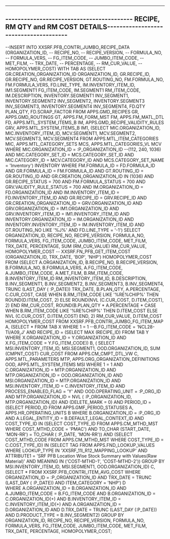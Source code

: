 ------------------------------------------------------------------------------------------------------------------
-----------------------------------------   RECIPE, RM QTY and RM COST DETAILS--------------------------------------
--------------------------------------------------------------------------------------------------------------------
--INSERT INTO XXSRF.PFB_CONTRI_JUMBO_RECIPE_DATA (ORGANIZATION_ID,
--                                                RECIPE_NO,
--                                                RECIPE_VERSION,
--                                                FORMULA_NO,
--                                                FORMULA_VERS,
--                                                FG_ITEM_CODE,
--                                                JUMBO_ITEM_CODE,
--                                                MET_FILM,
--                                                TRX_DATE,
--                                                PERCENTAGE,
--                                                RM_CUR_VALUE,
--                                                HOMOPOLYMER_COST)
    WITH
        TAB
        AS
            (SELECT GR.CREATION_ORGANIZATION_ID     ORGANIZATION_ID,
                    GR.RECIPE_ID,
                    GR.RECIPE_NO,
                    GR.RECIPE_VERSION,
                    GT.ROUTING_NO,
                    FM.FORMULA_NO,
                    FM.FORMULA_VERS,
                    FD.LINE_TYPE,
                    IM.INVENTORY_ITEM_ID,
                    IM1.SEGMENT1                    FG_ITEM_CODE,
                    IM.SEGMENT1                     RM_ITEM_CODE,
                    IM.DESCRIPTION,
                    INVENTORY.SEGMENT1              INV_SEGMENT1,
                    INVENTORY.SEGMENT2              INV_SEGMENT2,
                    INVENTORY.SEGMENT3              INV_SEGMENT3,
                    INVENTORY.SEGMENT4              INV_SEGMENT4,
                    FD.QTY                          PLAN_QTY,
                    FD.SCRAP_FACTOR
               FROM APPS.GMD_RECIPES                GR,
                    APPS.GMD_ROUTINGS               GT,
                    APPS.FM_FORM_MST                FM,
                    APPS.FM_MATL_DTL                FD,
                    APPS.MTL_SYSTEM_ITEMS_B         IM,
                    APPS.GMD_RECIPE_VALIDITY_RULES  GRV,
                    APPS.MTL_SYSTEM_ITEMS_B         IM1,
                    (SELECT MIC.ORGANIZATION_ID,
                            MIC.INVENTORY_ITEM_ID,
                            MCV.SEGMENT1,
                            MCV.SEGMENT2,
                            MCV.SEGMENT3,
                            MCV.SEGMENT4
                       FROM APPS.MTL_ITEM_CATEGORIES  MIC,
                            APPS.MTL_CATEGORY_SETS    MCS,
                            APPS.MTL_CATEGORIES_VL    MCV
                      WHERE     MIC.ORGANIZATION_ID = :P_ORGANIZATION_ID --(112, 240, 1036)
                            AND MIC.CATEGORY_SET_ID = MCS.CATEGORY_SET_ID
                            AND MIC.CATEGORY_ID = MCV.CATEGORY_ID
                            AND MCS.CATEGORY_SET_NAME = 'Inventory') INVENTORY
              WHERE     FM.FORMULA_ID = FD.FORMULA_ID
                    AND GR.FORMULA_ID = FM.FORMULA_ID
                    AND GT.ROUTING_ID = GR.ROUTING_ID
                    AND GR.CREATION_ORGANIZATION_ID IN (1036)
                    AND GR.RECIPE_STATUS = 700
                    AND FM.FORMULA_STATUS = 700
                    AND GRV.VALIDITY_RULE_STATUS = 700
                    AND IM.ORGANIZATION_ID = FD.ORGANIZATION_ID
                    AND IM.INVENTORY_ITEM_ID = FD.INVENTORY_ITEM_ID
                    AND GR.RECIPE_ID = GRV.RECIPE_ID
                    AND GR.CREATION_ORGANIZATION_ID = GRV.ORGANIZATION_ID
                    AND GRV.ORGANIZATION_ID = IM1.ORGANIZATION_ID
                    AND GRV.INVENTORY_ITEM_ID = IM1.INVENTORY_ITEM_ID
                    AND INVENTORY.ORGANIZATION_ID = IM.ORGANIZATION_ID
                    AND INVENTORY.INVENTORY_ITEM_ID = IM.INVENTORY_ITEM_ID
                    AND GT.ROUTING_NO LIKE '%J%'
                    AND FD.LINE_TYPE = '-1')
      SELECT ORGANIZATION_ID,
             RECIPE_NO,
             RECIPE_VERSION,
             FORMULA_NO,
             FORMULA_VERS,
             FG_ITEM_CODE,
             JUMBO_ITEM_CODE,
             MET_FILM,
             TRX_DATE,
             PERCENTAGE,
             SUM (RM_CUR_VALUE)     RM_CUR_VALUE,
             HOMOPOLYMER_COST
        --       XXSRF.FN_PFB_GET_ITEM_COST (ORGANIZATION_ID, TRX_DATE, 'BOP', 'NHP') HOMOPOLYMER_COST
        FROM (SELECT A.ORGANIZATION_ID,
                     B.RECIPE_NO,
                     B.RECIPE_VERSION,
                     B.FORMULA_NO,
                     B.FORMULA_VERS,
                     A.FG_ITEM_CODE,
                     A.JUMBO_ITEM_CODE,
                     A.MET_FILM,
                     B.RM_ITEM_CODE,
                     B.INVENTORY_ITEM_ID                                           RM_INVENTORY_ITEM_ID,
                     B.DESCRIPTION,
                     B.INV_SEGMENT1,
                     B.INV_SEGMENT2,
                     B.INV_SEGMENT3,
                     B.INV_SEGMENT4,
                     TRUNC (LAST_DAY ( :P_DATE))                                   TRX_DATE,
                     B.PLAN_QTY,
                     A.PERCENTAGE,
                     C.CUR_COST,
                     CASE WHEN B.RM_ITEM_CODE LIKE '%RE%CHIP%'
                          THEN ROUND(D.ITEM_COST, 2)
                          ELSE ROUND(NVL (C.CUR_COST, D.ITEM_COST), 2)
                     END  RM_CUR_COST,
                     ROUND(B.PLAN_QTY * A.PERCENTAGE * CASE WHEN B.RM_ITEM_CODE LIKE '%RE%CHIP%'
                                                            THEN D.ITEM_COST
                                                            ELSE NVL (C.CUR_COST, D.ITEM_COST)
                                                       END, 2) RM_CUR_VALUE,
                     D.ITEM_COST HOMOPOLYMER_COST
                FROM XXSRF.PFB_CONTRI_JUMBO_FG_ITEM_MAP A,
                     (SELECT *
                        FROM TAB X
                       WHERE     1 = 1     --B.FG_ITEM_CODE = 'NCL28-TI/A09_J'
                             AND RECIPE_ID =
                                 (SELECT MAX (RECIPE_ID)
                                    FROM TAB Y
                                   WHERE X.ORGANIZATION_ID = Y.ORGANIZATION_ID
                                     AND X.FG_ITEM_CODE = Y.FG_ITEM_CODE)) B,
                     (  SELECT MSI.INVENTORY_ITEM_ID,
                               MSI.SEGMENT1,
                               OOD.ORGANIZATION_ID,
                               SUM (CMPNT_COST)     CUR_COST
                          FROM APPS.CM_CMPT_DTL_VW            C,
                               APPS.MTL_PARAMETERS            MTP,
                               APPS.ORG_ORGANIZATION_DEFINITIONS OOD,
                               APPS.MTL_SYSTEM_ITEMS          MSI
                         WHERE     1 = 1
                               AND C.ORGANIZATION_ID = MTP.ORGANIZATION_ID
                               AND MTP.ORGANIZATION_ID = OOD.ORGANIZATION_ID
                               AND MSI.ORGANIZATION_ID = MTP.ORGANIZATION_ID
                               AND MSI.INVENTORY_ITEM_ID = C.INVENTORY_ITEM_ID
                               AND PROCESS_ENABLED_FLAG = 'Y'
                               AND OOD.OPERATING_UNIT = :P_ORG_ID
                               AND MTP.ORGANIZATION_ID = NVL ( :P_ORGANIZATION_ID, MTP.ORGANIZATION_ID)
                               AND (DELETE_MARK = 0)
                               AND PERIOD_ID =
                                   (SELECT PERIOD_ID
                                      FROM APPS.GMF_PERIOD_STATUSES A,
                                           APPS.HR_OPERATING_UNITS B
                                     WHERE     B.ORGANIZATION_ID = :P_ORG_ID
                                           AND A.LEGAL_ENTITY_ID = B.DEFAULT_LEGAL_CONTEXT_ID
                                           AND COST_TYPE_ID IN
                                                   (SELECT COST_TYPE_ID
                                                      FROM APPS.CM_MTHD_MST
                                                     WHERE COST_MTHD_CODE = 'PMAC')
                                           AND TO_CHAR (START_DATE, 'MON-RR') = TO_CHAR ( :P_DATE, 'MON-RR'))
                               AND (SELECT COST_MTHD_CODE
                                      FROM APPS.CM_MTHD_MST
                                     WHERE COST_TYPE_ID = C.COST_TYPE_ID) IN
                                       (SELECT TAG
                                          FROM APPS.FND_LOOKUP_VALUES
                                         WHERE     LOOKUP_TYPE IN 'XXSRF_11I_R12_MAPPING_LOOKUP'
                                               AND ATTRIBUTE1 = 'SRF PFB Location Wise Stock Summary with Values(Raw Material)'
                                               AND MEANING IN ('COST-MTHD-1', 'COST-MTHD-2'))
                      GROUP BY MSI.INVENTORY_ITEM_ID,
                               MSI.SEGMENT1,
                               OOD.ORGANIZATION_ID) C,
                     (SELECT * 
                        FROM XXSRF.PFB_CONTRI_ITEM_AVG_COST
                       WHERE ORGANIZATION_ID = :P_ORGANIZATION_ID
                         AND TRX_DATE = TRUNC (LAST_DAY ( :P_DATE))
                         AND ITEM_CATEGORY = 'NHP') D         
               WHERE     A.ORGANIZATION_ID = B.ORGANIZATION_ID
                     AND A.JUMBO_ITEM_CODE = B.FG_ITEM_CODE
                     AND B.ORGANIZATION_ID = C.ORGANIZATION_ID(+)
                     AND B.INVENTORY_ITEM_ID = C.INVENTORY_ITEM_ID(+)
                     AND A.ORGANIZATION_ID = D.ORGANIZATION_ID
                     AND D.TRX_DATE = TRUNC (LAST_DAY (:P_DATE))
                     AND D.PRODUCT_TYPE = B.INV_SEGMENT2)
    GROUP BY ORGANIZATION_ID,
             RECIPE_NO,
             RECIPE_VERSION,
             FORMULA_NO,
             FORMULA_VERS,
             FG_ITEM_CODE,
             JUMBO_ITEM_CODE,
             MET_FILM,
             TRX_DATE,
             PERCENTAGE,
             HOMOPOLYMER_COST;
